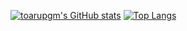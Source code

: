 [![toarupgm's GitHub stats](https://github-readme-stats.vercel.app/api?username=toarupgm)](https://github.com/anuraghazra/github-readme-stats)
[![Top Langs](https://github-readme-stats.vercel.app/api/top-langs/?username=anuraghazra)](https://github.com/anuraghazra/github-readme-stats)